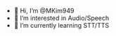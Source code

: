 - 👋 Hi, I’m @MKim949
- 👀 I’m interested in Audio/Speech
- 🌱 I’m currently learning STT/TTS
<!-- - 💞️ I’m looking to collaborate on -->
<!-- - 📫 How to reach me ...
- 😄 Pronouns: ...
- ⚡ Fun fact: ... -->

<!---
MKim949/MKim949 is a ✨ special ✨ repository because its `README.md` (this file) appears on your GitHub profile.
You can click the Preview link to take a look at your changes.
--->
